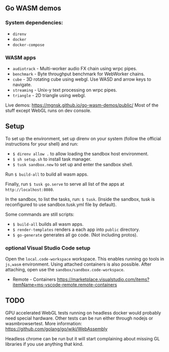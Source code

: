 ## Go WASM demos

### System dependencies:
* `direnv`
* `docker`
* `docker-compose`

### WASM apps
* `audiotrack` - Multi-worker audio FX chain using wrpc pipes.
* `benchmark` - Byte throughput benchmark for WebWorker chains.
* `cube` - 3D rotating cube using webgl. Use WASD and arrow keys to navigate.
* `streaming` - Unix-y text processing on wrpc pipes.
* `triangle` - 2D triangle using webgl.

Live demos: https://mgnsk.github.io/go-wasm-demos/public/
Most of the stuff except WebGL runs on dev console.

## Setup

To set up the environment, set up direnv on your system (follow the official instructions for your shell) and run:
* `$ direnv allow .` to allow loading the sandbox host environment.
* `$ sh setup.sh` to install task manager.
* `$ tusk sandbox.new` to set up and enter the sandbox shell.

Run `$ build-all` to build all wasm apps.

Finally, run `$ tusk go.serve` to serve all list of the apps at `http://localhost:8080`.

In the sandbox, to list the tasks, run: `$ tusk`. (Inside the sandbox, tusk is reconfigured to use sandbox.tusk.yml file by default).

Some commands are still scripts:
* `$ build-all` builds all wasm apps.
* `$ render-templates` renders a each app into `public` directory.
* `$ go-generate` generates all go code. (Not including protos).

### optional Visual Studio Code setup
Open the `local.code-workspace` workspace. This enables running go tools in `js,wasm` environment.
Using attached containers is also possible. After attaching, open use the `sandbox/sandbox.code-workspace`.

* Remote - Containers
https://marketplace.visualstudio.com/items?itemName=ms-vscode-remote.remote-containers


## TODO
GPU accelerated WebGL tests running on headless docker would probably need special hardware.
Other tests can be run either through nodejs or wasmbrowsertest. More information: https://github.com/golang/go/wiki/WebAssembly

Headless chrome can be run but it will start complaining about
missing GL libraries if you use anything that kind.
